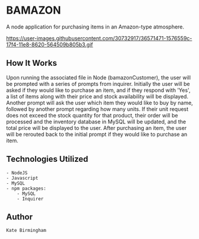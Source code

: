 # BAMAZON

A node application for purchasing items in an Amazon-type atmosphere.

https://user-images.githubusercontent.com/30732917/36571471-1576559c-17f4-11e8-8620-564509b805b3.gif

## How It Works

Upon running the associated file in Node (bamazonCustomer), the user will be prompted with a series of prompts from inquirer. Initially the user will be asked if they would like to purchase an item, and if they respond with 'Yes', a list of items along with their price and stock availability will be displayed. Another prompt will ask the user which item they would like to buy by name, followed by another prompt regarding how many units. If their unit request does not exceed the stock quantity for that product, their order will be processed and the inventory database in MySQL will be updated, and the total price will be displayed to the user. After purchasing an item, the user will be rerouted back to the initial prompt if they would like to purchase an item. 

## Technologies Utilized
	- NodeJS
	- Javascript
	- MySQL
	- npm packages:
		- MySQL
		- Inquirer

## Author

	Kate Birmingham
